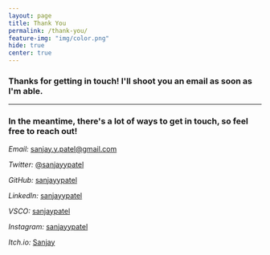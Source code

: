 ```yaml
---
layout: page
title: Thank You
permalink: /thank-you/
feature-img: "img/color.png"
hide: true
center: true
---
```


### Thanks for getting in touch! I'll shoot you an email as soon as I'm able.

---

### In the meantime, there's a lot of ways to get in touch, so feel free to reach out!

_Email:_ [sanjay.y.patel@gmail.com](mailto:sanjay.y.patel@gmail.com)

_Twitter:_ [@sanjayypatel](http://twitter.com/sanjayypatel)

_GitHub:_ [sanjayypatel](https://github.com/sanjayypatel)

_LinkedIn:_ [sanjayypatel](http://linkedin.com/in/sanjayypatel)

_VSCO:_ [sanjaypatel](http://sanjaypatel.vsco.co/)

_Instagram:_ [sanjayypatel](https://www.instagram.com/sanjayypatel/)

_Itch.io:_ [Sanjay](http://sanjay.itch.io/)